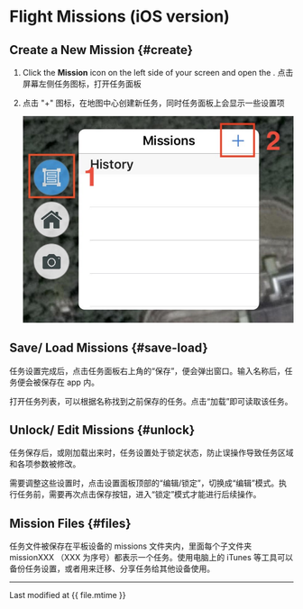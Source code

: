 # Flight Missions (iOS version)

## Create a New Mission {#create}

1. Click the **Mission** icon on the left side of your screen and open the . 点击屏幕左侧任务图标，打开任务面板
2. 点击 "+" 图标，在地图中心创建新任务，同时任务面板上会显示一些设置项

    ![创建任务](../../assets/mission-create-ios.jpg)

## Save/ Load Missions {#save-load}

任务设置完成后，点击任务面板右上角的“保存”，便会弹出窗口。输入名称后，任务便会被保存在 app 内。

打开任务列表，可以根据名称找到之前保存的任务。点击“加载”即可读取该任务。

## Unlock/ Edit Missions {#unlock}

任务保存后，或刚加载出来时，任务设置处于锁定状态，防止误操作导致任务区域和各项参数被修改。

需要调整这些设置时，点击设置面板顶部的“编辑/锁定”，切换成“编辑”模式。执行任务前，需要再次点击保存按钮，进入“锁定”模式才能进行后续操作。

## Mission Files {#files}

任务文件被保存在平板设备的 missions 文件夹内，里面每个子文件夹 missionXXX （XXX 为序号）都表示一个任务。使用电脑上的 iTunes 等工具可以备份任务设置，或者用来迁移、分享任务给其他设备使用。

---

Last modified at {{ file.mtime }}
